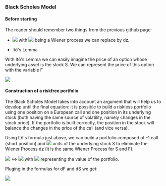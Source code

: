 ### Black Scholes Model

#### Before starting

The reader should remember two things from the previous github page:

* <img src="https://render.githubusercontent.com/render/math?math=\dS=\mu S\cdot dt%2b\sigma S\cdot \varepsilon \sqrt{dt}"> with <img src="https://render.githubusercontent.com/render/math?math=\varepsilon \sqrt{dt}">
being a Wiener process we can replace by dz.

* Itô's Lemma

With Itô's Lemma we can easily imagine the price of an option whose underlying asset is the stock S. We can represent the price of this option with the variable F

<img src="https://render.githubusercontent.com/render/math?math=\dF = (\frac{\delta F}{\delta S}\mu S %2b \frac{\delta F}{\delta t} %2b \frac{1}{2}\frac{\delta ^{2} F}{\delta S^{2}}\sigma ^{2}S^{2})dt %2b \frac{\delta F}{\delta S}\sigma S\cdot \varepsilon \sqrt{dt} ">

#### Construction of a riskfree portfolio

The Black Scholes Model takes into account an argument that will help us to develop until the final equation: it is possible to build a riskless portfolio using one position on a European call and one position in its underlying stock (both having the same source of volatility, namely changes in the stock price).
If the portfolio is built correctly, the position in the stock will balance the changes in the price of the call (and vice versa). 

Using Itô's formula just above, we can build a portfolio composed of -1 call (short position) and  <img src="https://render.githubusercontent.com/render/math?math=\frac{\delta F}{\delta S}"> units of the underlying stock S to eliminate the Wiener Process dz (it is the same Wiener Process for S and F). 

<img src="https://render.githubusercontent.com/render/math?math=\Pi = -F+%2b\frac{\delta F}{\delta S}S"> <=> <img src="https://render.githubusercontent.com/render/math?math=\Pi = -\Delta F%2b\frac{\delta F}{\delta S}{\Delta S}"> with <img src="https://render.githubusercontent.com/render/math?math=\Pi"> representing the value of the portfolio.  

Pluging in the formulas for dF and dS we get:

<img src="https://render.githubusercontent.com/render/math?math=\d\Pi =(-\frac{\delta F}{\delta t}-\frac{1}{2}\frac{\delta ^{2}F}{\delta S^{2}}\sigma ^{2}S^{2})dt">
